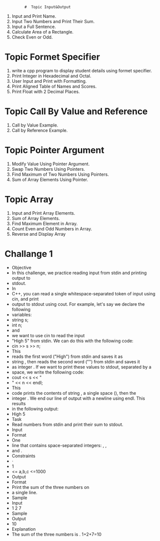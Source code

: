              #  Topic Input&Output

1. Input and Print Name.
2. Input Two Numbers and Print Their Sum.
3. Input a Full Sentence.
4. Calculate Area of a Rectangle.
5. Check Even or Odd.

#  Topic Formet Specifier

1. write a cpp program to display student details using formet specifier.
2. Print Integer in Hexadecimal and Octal.
3. User Input and Print with Formatting.
4. Print Aligned Table of Names and Scores.
5. Print Float with 2 Decimal Places.


#  Topic Call By Value and Reference

1. Call by Value Example.
2. Call by Reference Example.

#  Topic Pointer Argument

1. Modify Value Using Pointer Argument.
2. Swap Two Numbers Using Pointers.
3. Find Maximum of Two Numbers Using Pointers.
4. Sum of Array Elements Using Pointer.

#  Topic Array

1. Input and Print Array Elements.
2. Sum of Array Elements.
3. Find Maximum Element in Array.
4. Count Even and Odd Numbers in Array. 
5. Reverse and Display Array


#  Challange 1

 - Objective
 - In this challenge, we practice reading input from stdin and printing output to
 - stdout.
 - In
 - C++, you can read a single whitespace-separated token of input using cin, and print
 - output to stdout using cout. For example, let's say we declare the following
 - variables:
 - string s;
 - int n;
 - and
 - we want to use cin to read the input
 - "High 5" from stdin. We can do this with the following code:
 - cin >> s >> n;
 - This
 - reads the first word ("High") from stdin and saves it as
 - string , then reads the second word ("") from stdin and saves it
 - as integer . If we want to print these values to stdout, separated by a
 - space, we write the following code:
 - cout << s << "
 - " << n << endl;
 - This
 - code prints the contents of string , a single space (), then the
 - integer . We end our line of output with a newline using endl. This results
 - in the following output:
 - High 5
 - Task
 - Read  numbers from stdin and print their sum to stdout.
 - Input
 - Format
 - One
 - line that contains  space-separated integers: , ,
 - and .
 - Constraints
 - ·        
 - 1
 - <= a,b,c <=1000
 - Output
 - Format
 - Print the sum of the three numbers on
 - a single line.
 - Sample
 - Input
 - 1 2 7
 - Sample
 - Output
 - 10
 - Explanation
 - The sum of the three numbers is . 1+2+7=10
